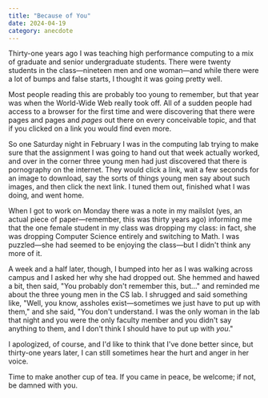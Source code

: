 ```yaml
---
title: "Because of You"
date: 2024-04-19
category: anecdote
---
```


Thirty-one years ago
I was teaching high performance computing to a mix of graduate and senior undergraduate students.
There were twenty students in the class—nineteen men and one woman—and
while there were a lot of bumps and false starts,
I thought it was going pretty well.

Most people reading this are probably too young to remember,
but that year was when the World-Wide Web really took off.
All of a sudden people had access to a browser for the first time
and were discovering that there were pages and pages and *pages* out there
on every conceivable topic,
and that if you clicked on a link you would find even more.

So one Saturday night in February I was in the computing lab
trying to make sure that the assignment I was going to hand out that week actually worked,
and over in the corner three young men had just discovered that
there is pornography on the internet.
They would click a link,
wait a few seconds for an image to download,
say the sorts of things young men say about such images,
and then click the next link.
I tuned them out,
finished what I was doing,
and went home.

When I got to work on Monday
there was a note in my mailslot
(yes, an actual piece of paper—remember, this was thirty years ago)
informing me that the one female student in my class was dropping my class:
in fact,
she was dropping Computer Science entirely and switching to Math.
I was puzzled—she had seemed to be enjoying the class—but
I didn't think any more of it.

A week and a half later,
though,
I bumped into her as I was walking across campus
and I asked her why she had dropped out.
She hemmed and hawed a bit,
then said,
"You probably don't remember this, but…"
and reminded me about the three young men in the CS lab.
I shrugged and said something like,
"Well, you know, assholes exist—sometimes we just have to put up with them,"
and she said,
"You don't understand.
I was the only woman in the lab that night
and you were the only faculty member and you didn't say anything to them,
and I don't think I should have to put up with *you*."

I apologized,
of course,
and I'd like to think that I've done better since,
but thirty-one years later,
I can still sometimes hear the hurt and anger in her voice.

Time to make another cup of tea.
If you came in peace, be welcome;
if not, be damned with you.
